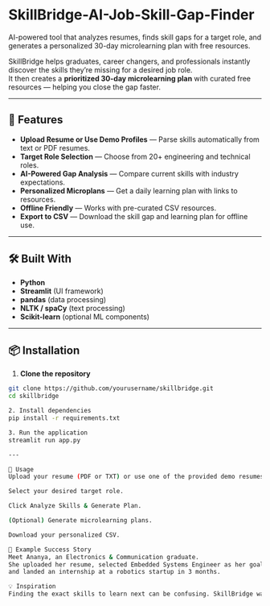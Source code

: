# SkillBridge-AI-Job-Skill-Gap-Finder
AI-powered tool that analyzes resumes, finds skill gaps for a target role, and generates a personalized 30-day microlearning plan with free resources.


SkillBridge helps graduates, career changers, and professionals instantly discover the skills they’re missing for a desired job role.  
It then creates a **prioritized 30-day microlearning plan** with curated free resources — helping you close the gap faster.

---

## 🚀 Features
- **Upload Resume or Use Demo Profiles** — Parse skills automatically from text or PDF resumes.
- **Target Role Selection** — Choose from 20+ engineering and technical roles.
- **AI-Powered Gap Analysis** — Compare current skills with industry expectations.
- **Personalized Microplans** — Get a daily learning plan with links to resources.
- **Offline Friendly** — Works with pre-curated CSV resources.
- **Export to CSV** — Download the skill gap and learning plan for offline use.

---

## 🛠️ Built With
- **Python**
- **Streamlit** (UI framework)
- **pandas** (data processing)
- **NLTK / spaCy** (text processing)
- **Scikit-learn** (optional ML components)

---

## 📦 Installation

1. **Clone the repository**
```bash
git clone https://github.com/yourusername/skillbridge.git
cd skillbridge

2. Install dependencies
pip install -r requirements.txt

3. Run the application
streamlit run app.py

---

📖 Usage
Upload your resume (PDF or TXT) or use one of the provided demo resumes.

Select your desired target role.

Click Analyze Skills & Generate Plan.

(Optional) Generate microlearning plans.

Download your personalized CSV.

🌟 Example Success Story
Meet Ananya, an Electronics & Communication graduate.
She uploaded her resume, selected Embedded Systems Engineer as her goal, got a 4-week skill plan,
and landed an internship at a robotics startup in 3 months.

💡 Inspiration
Finding the exact skills to learn next can be confusing. SkillBridge was built to give learners a clear, actionable roadmap for their career goals.
